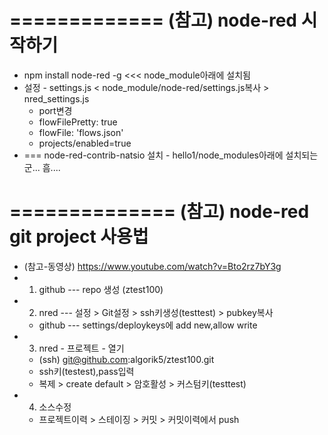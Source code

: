 


# ============= (참고) node-red 시작하기
- npm install node-red -g <<< node_module아래에 설치됨
- 설정 - settings.js < node_module/node-red/settings.js복사 > nred_settings.js 
  - port변경
  - flowFilePretty: true
  - flowFile: 'flows.json'
  - projects/enabled=true
- === node-red-contrib-natsio 설치 - hello1/node_modules아래에 설치되는군... 흠....

# ============== (참고) node-red git project 사용법
- (참고-동영상) https://www.youtube.com/watch?v=Bto2rz7bY3g
- 1. github --- repo 생성 (ztest100)
- 2. nred --- 설정 > Git설정 > ssh키생성(testtest) > pubkey복사
  - github --- settings/deploykeys에 add new,allow write
- 3. nred - 프로젝트 - 열기
  - (ssh) git@github.com:algorik5/ztest100.git
  - ssh키(testest),pass입력
  - 복제 > create default > 암호활성 > 커스텀키(testtest)
- 4. 소스수정
  - 프로젝트이력 > 스테이징 > 커밋 > 커밋이력에서 push

